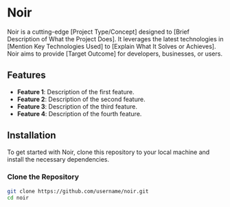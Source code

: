 # Noir

Noir is a cutting-edge [Project Type/Concept] designed to [Brief Description of What the Project Does]. It leverages the latest technologies in [Mention Key Technologies Used] to [Explain What It Solves or Achieves]. Noir aims to provide [Target Outcome] for developers, businesses, or users.

## Features

- **Feature 1**: Description of the first feature.
- **Feature 2**: Description of the second feature.
- **Feature 3**: Description of the third feature.
- **Feature 4**: Description of the fourth feature.

## Installation

To get started with Noir, clone this repository to your local machine and install the necessary dependencies.

### Clone the Repository

```bash
git clone https://github.com/username/noir.git
cd noir
